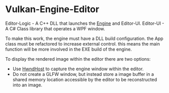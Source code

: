 # Vulkan-Engine-Editor
Editor-Logic - A C++ DLL that launches the [Engine](https://github.com/SrMeissel/Vulkan-game-engine) and Editor-UI.
Editor-UI - A C# Class library that operates a WPF window.  

To make this work, the engine must have a DLL build configuration. the App class must be refactored to increase external control. this means the main function will be more involved in the EXE build of the engine.  

To display the rendered image within the editor there are two options:
* Use [HwndHost](https://learn.microsoft.com/en-us/dotnet/api/system.windows.interop.hwndhost?view=windowsdesktop-8.0) to capture the engine window within the editor.
* Do not create a GLFW window, but instead store a image buffer in a shared memory location accessible by the editor to be reconstructed into an image.
